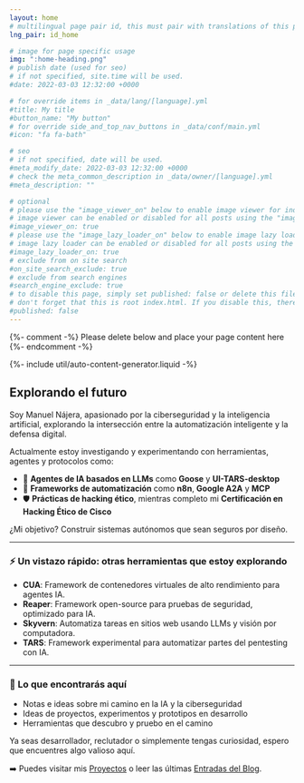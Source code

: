 ```yaml
---
layout: home
# multilingual page pair id, this must pair with translations of this page. (This name must be unique)
lng_pair: id_home

# image for page specific usage
img: ":home-heading.png"
# publish date (used for seo)
# if not specified, site.time will be used.
#date: 2022-03-03 12:32:00 +0000

# for override items in _data/lang/[language].yml
#title: My title
#button_name: "My button"
# for override side_and_top_nav_buttons in _data/conf/main.yml
#icon: "fa fa-bath"

# seo
# if not specified, date will be used.
#meta_modify_date: 2022-03-03 12:32:00 +0000
# check the meta_common_description in _data/owner/[language].yml
#meta_description: ""

# optional
# please use the "image_viewer_on" below to enable image viewer for individual pages or posts (_posts/ or [language]/_posts folders).
# image viewer can be enabled or disabled for all posts using the "image_viewer_posts: true" setting in _data/conf/main.yml.
#image_viewer_on: true
# please use the "image_lazy_loader_on" below to enable image lazy loader for individual pages or posts (_posts/ or [language]/_posts folders).
# image lazy loader can be enabled or disabled for all posts using the "image_lazy_loader_posts: true" setting in _data/conf/main.yml.
#image_lazy_loader_on: true
# exclude from on site search
#on_site_search_exclude: true
# exclude from search engines
#search_engine_exclude: true
# to disable this page, simply set published: false or delete this file
# don't forget that this is root index.html. If you disable this, there will be no index.html page to open
#published: false
---
```


{%- comment -%} Please delete below and place your page content here {%- endcomment -%}

{%- include util/auto-content-generator.liquid -%}
## Explorando el futuro

Soy Manuel Nájera, apasionado por la ciberseguridad y la inteligencia artificial, explorando la intersección entre la automatización inteligente y la defensa digital.

Actualmente estoy investigando y experimentando con herramientas, agentes y protocolos como:
- 🧠 **Agentes de IA basados en LLMs** como **Goose** y **UI-TARS-desktop**
- 🧩 **Frameworks de automatización** como **n8n**, **Google A2A** y **MCP**
- 🛡️ **Prácticas de hacking ético**, mientras completo mi **Certificación en Hacking Ético de Cisco**

¿Mi objetivo? Construir sistemas autónomos que sean seguros por diseño.

---

### ⚡ Un vistazo rápido: otras herramientas que estoy explorando

- **CUA**: Framework de contenedores virtuales de alto rendimiento para agentes IA.  
- **Reaper**: Framework open-source para pruebas de seguridad, optimizado para IA.  
- **Skyvern**: Automatiza tareas en sitios web usando LLMs y visión por computadora.  
- **TARS**: Framework experimental para automatizar partes del pentesting con IA.

---

### 🧭 Lo que encontrarás aquí

- Notas e ideas sobre mi camino en la IA y la ciberseguridad  
- Ideas de proyectos, experimentos y prototipos en desarrollo  
- Herramientas que descubro y pruebo en el camino

Ya seas desarrollador, reclutador o simplemente tengas curiosidad, espero que encuentres algo valioso aquí.

➡️ Puedes visitar mis [Proyectos](/es/tabs/projects/) o leer las últimas [Entradas del Blog](/es/tabs/blog/index.html).
